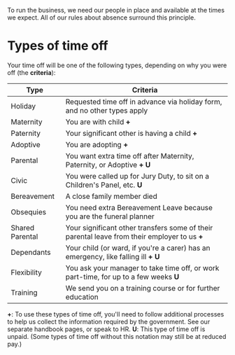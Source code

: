 To run the business, we need our people in place and available at the times we expect. All of our rules about absence surround this principle.

# Types of time off

Your time off will be one of the following types, depending on why you were off (the **criteria**):

| Type | Criteria |
| --- | --- |
| Holiday | Requested time off in advance via holiday form, and no other types apply |
| Maternity | You are with child **+** |
| Paternity | Your significant other is having a child **+** |
| Adoptive | You are adopting **+** |
| Parental | You want extra time off after Maternity, Paternity, or Adoptive **+** **U** |
| Civic | You were called up for Jury Duty, to sit on a Children's Panel, etc. **U** |
| Bereavement | A close family member died |
| Obsequies | You need extra Bereavement Leave because you are the funeral planner |
| Shared Parental | Your significant other transfers some of their parental leave from their employer to us **+** |
| Dependants | Your child (or ward, if you're a carer) has an emergency, like falling ill **+** **U** |
| Flexibility | You ask your manager to take time off, or work part-time, for up to a few weeks **U** |
| Training | We send you on a training course or for further education |

**+**: To use these types of time off, you'll need to follow additional processes to help us collect the information required by the government. See our separate handbook pages, or speak to HR.
**U**: This type of time off is unpaid. (Some types of time off without this notation may still be at reduced pay.)
